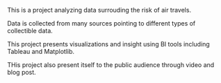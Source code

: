This is a project analyzing data surrouding the risk of air travels.

Data is collected from many sources pointing to different types of collectible data.

This project presents visualizations and insight using BI tools including Tableau and Matplotlib.

THis project also present itself to the public audience through video and blog post.
